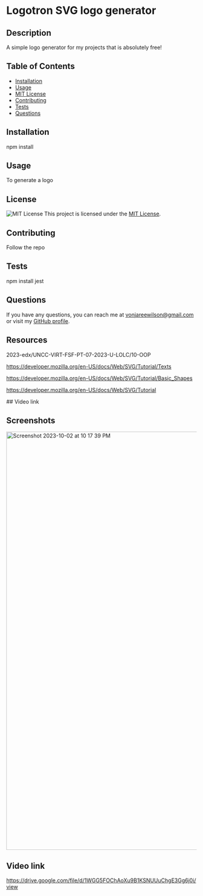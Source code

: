 # Logotron SVG logo generator

  ## Description
  A simple logo  generator for my projects that is absolutely free!
  
  ## Table of Contents
  - [Installation](#installation)
  - [Usage](#usage)
  - [MIT License](./LICENSE)  
  - [Contributing](#contributing)
  - [Tests](#tests)
  - [Questions](#questions)
  
  ## Installation
  npm install 
  
  ## Usage
  To generate a logo
  
  
## License
![MIT License](https://img.shields.io/badge/License-MIT-blue.svg)
This project is licensed under the [MIT License](./LICENSE).
  
  
  ## Contributing
  Follow the repo
  
  ## Tests
  npm install jest
  
  ## Questions
  If you have any questions, you can reach me at vonjareewilson@gmail.com or visit my [GitHub profile](https://github.com/VonjareeW).

  ## Resources

2023-edx/UNCC-VIRT-FSF-PT-07-2023-U-LOLC/10-OOP 
  
  [
](https://developer.mozilla.org/en-US/docs/Web/SVG/Tutorial/Texts)https://developer.mozilla.org/en-US/docs/Web/SVG/Tutorial/Texts

[
](https://developer.mozilla.org/en-US/docs/Web/SVG/Tutorial/Basic_Shapes)https://developer.mozilla.org/en-US/docs/Web/SVG/Tutorial/Basic_Shapes 

[
](https://developer.mozilla.org/en-US/docs/Web/SVG/Tutorial)https://developer.mozilla.org/en-US/docs/Web/SVG/Tutorial

[
](https://en.wikipedia.org/wiki/SVG)## Video link
  
  ## Screenshots
    
<img width="1106" alt="Screenshot 2023-10-02 at 10 17 39 PM" src="https://github.com/VonjareeW/logotron/assets/52430595/fd7609f9-1d87-495c-b3c3-000d09e2d7ac">


## Video link

[
](https://drive.google.com/file/d/1WGG5FOChAoXu9B1KSNUUuChgE3Gg6j0i/view)https://drive.google.com/file/d/1WGG5FOChAoXu9B1KSNUUuChgE3Gg6j0i/view
